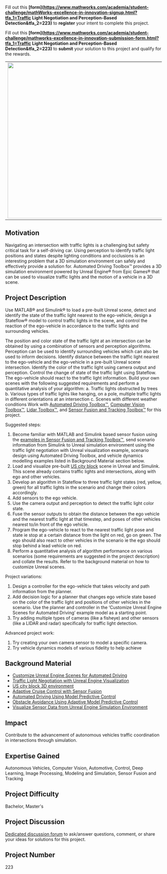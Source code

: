 Fill out this <strong>[form](https://www.mathworks.com/academia/student-challenge/mathWorks-excellence-in-innovation-signup.html?tfa_1=Traffic Light Negotiation and Perception-Based Detection&tfa_2=223)</strong> to **register** your intent to complete this project.

Fill out this <strong>[form](https://www.mathworks.com/academia/student-challenge/mathworks-excellence-in-innovation-submission-form.html?tfa_1=Traffic Light Negotiation and Perception-Based Detection&tfa_2=223)</strong> to **submit** your solution to this project and qualify for the rewards.

<table>
<td><img src="https://gist.githubusercontent.com/robertogl/e0115dc303472a9cfd52bbbc8edb7665/raw/intersection.jpg"  width=500 /></td>
<td><p><h1>Traffic Light Negotiation and Perception-Based Detection  </h1></p>
<p>Detect traffic lights and perform traffic light negotiation at an intersection in Unreal environment. </p>
</table>

## Motivation

Navigating an intersection with traffic lights is a challenging but safety critical task for a self-driving car. Using perception to identify traffic light positions and states despite lighting conditions and occlusions is an interesting problem that a 3D simulation environment can safely and effectively provide a solution for. Automated Driving Toolbox™ provides a 3D simulation environment powered by Unreal Engine® from Epic Games® that can be used to visualize traffic lights and the motion of a vehicle in a 3D scene. 

## Project Description

Use MATLAB® and Simulink® to load a pre-built Unreal scene, detect and identify the state of the traffic light nearest to the ego-vehicle, design a Stateflow® model to control traffic lights in the scene, and control the reaction of the ego-vehicle in accordance to the traffic lights and surrounding vehicles.

The position and color state of the traffic light at an intersection can be obtained by using a combination of sensors and perception algorithms. Perception can be used to identify surrounding vehicles which can also be used to inform decisions. Identify distance between the traffic light nearest to the ego-vehicle and the ego-vehicle  in a pre-built Unreal scene intersection. Identify the color of the traffic light using camera output and perception. Control the change of state of the traffic light using Stateflow. The ego-vehicle should react to the traffic light information. Build your own scenes with the following suggested requirements and perform a quantitative analysis of your algorithm:
a.	Traffic lights obstructed by trees
b.	Various types of traffic lights like hanging, on a pole, multiple traffic lights in different orientations at an intersection
c.	Scenes with different weather conditions
Work with [Automated Driving Toolbox™](https://www.mathworks.com/help/driving/index.html), [Computer Vision Toolbox™](https://www.mathworks.com/products/computer-vision.html), [Lidar Toolbox™]( https://www.mathworks.com/help/lidar/getstarted.html), and [Sensor Fusion and Tracking Toolbox™](https://www.mathworks.com/products/sensor-fusion-and-tracking.html) for this project. 

Suggested steps: 
1.	Become familiar with MATLAB and Simulink based sensor fusion using the [examples in Sensor Fusion and Tracking Toolbox™](https://www.mathworks.com/help/fusion/examples.html), send scenario information from Simulink to Unreal simulation environment using the traffic light negotiation with Unreal visualization example, scenario design using Automated Driving Toolbox, and vehicle dynamics modelling examples listed in Background Material section below.
2.	Load and visualize pre-built [US city block](https://www.mathworks.com/help/driving/ref/uscityblock.html) scene in Unreal and Simulink. This scene already contains traffic lights and intersections, along with ego and other vehicles.
3.	Develop an algorithm in Stateflow to three traffic light states (red, yellow, green) for all traffic lights in the scenario and change their colors accordingly. 
4.	Add sensors to the ego vehicle. 
5.	Use the camera output and perception to detect the traffic light color state.
6.	Fuse the sensor outputs to obtain the distance between the ego vehicle and the nearest traffic light at that timestep, and poses of other vehicles nearest to/in front of the ego vehicle. 
7.	Program the ego-vehicle to react to the nearest traffic light pose and state ie stop at a certain distance from the light on red, go on green. The ego should also react to other vehicles in the scenario ie the ego should stop behind a lead vehicle on red.
8.	Perform a quantitative analysis of algorithm performance on various scenarios (some requirements are suggested in the project description) and collate the results. Refer to the background material on how to customize Unreal scenes.

Project variations:
1.	Design a controller for the ego-vehicle that takes velocity and path information from the planner. 
2.	Add decision logic for a planner that changes ego vehicle state based on the color of the traffic light and positions of other vehicles in the scenario. Use the planner and controller in the ‘Customize Unreal Engine Scenes for Automated Driving’ example model as a starting point.
3.	Try adding multiple types of cameras (like a fisheye) and other sensors (like a LIDAR and radar) specifically for traffic light detection.

Advanced project work:
1.	Try creating your own camera sensor to model a specific camera. 
2.	Try vehicle dynamics models of various fidelity to help achieve 

## Background Material

-	[Customize Unreal Engine Scenes for Automated Driving](https://www.mathworks.com/help/driving/ug/customize-3d-scenes-for-automated-driving.html)
-	[Traffic Light Negotiation with Unreal Engine Visualization](https://www.mathworks.com/help/mpc/ug/traffic-light-negotiation-with-unreal-engine-visualization.html)   
-	[US city block 3D environment](https://www.mathworks.com/help/driving/ref/uscityblock.html)
-	[Adaptive Cruise Control with Sensor Fusion](https://www.mathworks.com/help/driving/ug/adaptive-cruise-control-with-sensor-fusion.html)
-	[Automated Driving Using Model Predictive Control](https://www.mathworks.com/help/mpc/ug/automated-driving-using-model-predictive-control.html)
-	[Obstacle Avoidance Using Adaptive Model Predictive Control](https://www.mathworks.com/help/mpc/ug/obstacle-avoidance-using-adaptive-model-predictive-control.html)
-	[Visualize Sensor Data from Unreal Engine Simulation Environment](https://www.mathworks.com/help/driving/ug/visualize-3d-simulation-sensor-coverages-and-detections.html)


## Impact

Contribute to the advancement of autonomous vehicles traffic coordination in intersections through simulation. 

## Expertise Gained 

Autonomous Vehicles, Computer Vision, Automotive, Control, Deep Learning, Image Processing, Modeling and Simulation, Sensor Fusion and Tracking


## Project Difficulty

Bachelor, Master's

## Project Discussion

[Dedicated discussion forum](https://github.com/mathworks/MathWorks-Excellence-in-Innovation/discussions/55) to ask/answer questions, comment, or share your ideas for solutions for this project.

## Project Number

223
